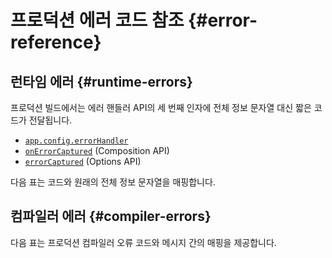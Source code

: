 <script setup>
import { ref, onMounted } from 'vue'
import { data } from './errors.data.ts'
import ErrorsTable from './ErrorsTable.vue'

const highlight = ref()
onMounted(() => {
  highlight.value = location.hash.slice(1)
})
</script>

# 프로덕션 에러 코드 참조 {#error-reference}

## 런타임 에러 {#runtime-errors}

프로덕션 빌드에서는 에러 핸들러 API의 세 번째 인자에 전체 정보 문자열 대신 짧은 코드가 전달됩니다.

- [`app.config.errorHandler`](/api/application#app-config-errorhandler)
- [`onErrorCaptured`](/api/composition-api-lifecycle#onerrorcaptured) (Composition API)
- [`errorCaptured`](/api/options-lifecycle#errorcaptured) (Options API)

다음 표는 코드와 원래의 전체 정보 문자열을 매핑합니다.

<ErrorsTable kind="runtime" :errors="data.runtime" :highlight="highlight" />

## 컴파일러 에러 {#compiler-errors}

다음 표는 프로덕션 컴파일러 오류 코드와 메시지 간의 매핑을 제공합니다.

<ErrorsTable kind="compiler" :errors="data.compiler" :highlight="highlight" />
